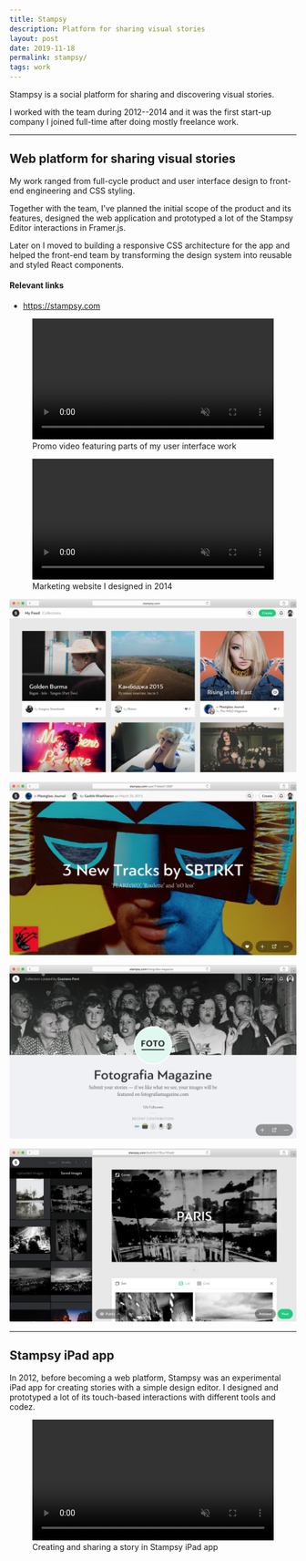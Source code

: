 ```yaml
---
title: Stampsy
description: Platform for sharing visual stories
layout: post
date: 2019-11-18
permalink: stampsy/
tags: work
---
```


Stampsy is a social platform for sharing and discovering visual stories.

I worked with the team during 2012--2014 and it was the first start-up company I
joined full-time after doing mostly freelance work.

---

## Web platform for sharing visual stories

My work ranged from full-cycle product and user interface design to front-end
engineering and CSS styling.

Together with the team, I've planned the initial scope of the product and its
features, designed the web application and prototyped a lot of the Stampsy
Editor interactions in Framer.js.

Later on I moved to building a responsive CSS architecture for the app and
helped the front-end team by transforming the design system into reusable and
styled React components.

#### Relevant links

- <https://stampsy.com>

<div class="lg:-mx-24 grid grid-cols-2 gap-4">

<figure class="col-span-full">
<video controls autoplay loop muted width="100%">
  <source src="/img/about/stampsy/stampsy-web.mp4" />
</video>
<figcaption>Promo video featuring parts of my user interface work</figcaption>
</figure>

<figure class="col-span-full">
<video controls autoplay loop muted width="100%">
  <source src="/img/about/stampsy/stampsy-site.mp4" />
</video>
<figcaption>Marketing website I designed in 2014</figcaption>
</figure>

![Feed view](/img/about/stampsy/stampsy-web-0.png)

![Story page](/img/about/stampsy/stampsy-web-1.png)

![User-curated collection page](/img/about/stampsy/stampsy-web-2.png)

![Visual editor for creating stories](/img/about/stampsy/stampsy-web-3.png)

</div>

---

## Stampsy iPad app

In 2012, before becoming a web platform, Stampsy was an experimental iPad app
for creating stories with a simple design editor. I designed and prototyped a
lot of its touch-based interactions with different tools and codez.

<figure class="lg:-mx-24">
<video controls autoplay loop muted width="100%">
  <source src='/img/about/stampsy/stampsy-ipad.mp4' />
</video>
<figcaption>Creating and sharing a story in Stampsy iPad app</figcaption>
</figure>
